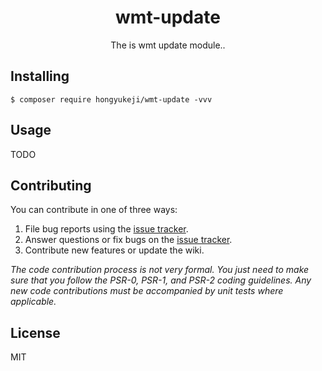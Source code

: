 <h1 align="center"> wmt-update </h1>

<p align="center"> The is wmt update module..</p>


## Installing

```shell
$ composer require hongyukeji/wmt-update -vvv
```

## Usage

TODO

## Contributing

You can contribute in one of three ways:

1. File bug reports using the [issue tracker](https://github.com/hongyukeji/wmt-update/issues).
2. Answer questions or fix bugs on the [issue tracker](https://github.com/hongyukeji/wmt-update/issues).
3. Contribute new features or update the wiki.

_The code contribution process is not very formal. You just need to make sure that you follow the PSR-0, PSR-1, and PSR-2 coding guidelines. Any new code contributions must be accompanied by unit tests where applicable._

## License

MIT